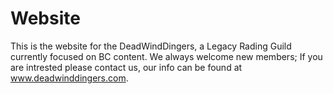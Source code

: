 # Website
This is the website for the DeadWindDingers, a Legacy Rading Guild currently focused on BC content. We always welcome new members; If you are intrested please contact us, our info can be found at www.deadwinddingers.com.
